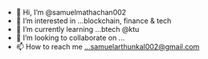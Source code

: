 - 👋 Hi, I’m @samuelmathachan002
- 👀 I’m interested in ...blockchain, finance & tech
- 🌱 I’m currently learning ...btech @ktu
- 💞️ I’m looking to collaborate on ...
- 📫 How to reach me ...samuelarthunkal002@gmail.com

<!---
samuelmathachan002/samuelmathachan002 is a ✨ special ✨ repository because its `README.md` (this file) appears on your GitHub profile.
You can click the Preview link to take a look at your changes.
--->
